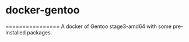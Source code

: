 # docker-gentoo
================
A docker of Gentoo stage3-amd64 with some pre-installed packages.
 
